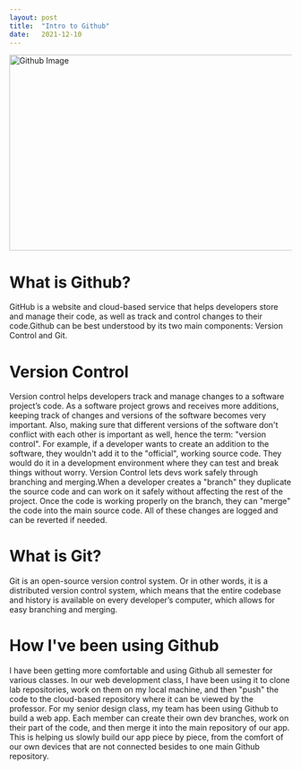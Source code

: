 ```yaml
---
layout: post
title:  "Intro to Github"
date:   2021-12-10
---
```

<html>
<head>
<meta charset="utf-8">
<title>Intro to Github</title>
<style></style>
</head>
<body>
<img src="https://www.zbw-mediatalk.eu/wp-content/uploads/2015/09/github-cover.jpg" alt="Github Image" width="600" height="350">
<h1>What is Github?</h1>
<p>GitHub is a website and cloud-based service that helps developers store and manage their code, as well as track and control changes to their code.Github can be best understood by its two main components: Version Control and Git.</p>
<h1>Version Control</h1>
<p>Version control helps developers track and manage changes to a software project’s code. As a software project grows and receives more additions, keeping track of changes and versions of the software becomes very important. Also, making sure that different versions of the software don't conflict with each other is important as well, hence the term: "version control". For example, if a developer wants to create an addition to the software, they wouldn't add it to the "official", working source code. They would do it in a development environment where they can test and break things without worry. Version Control lets devs work safely through branching and merging.When a developer creates a "branch" they duplicate the source code and can work on it safely without affecting the rest of the project. Once the code is working properly on the branch, they can "merge" the code into the main source code. All of these changes are logged and can be reverted if needed.</p>
<h1>What is Git?</h1>
<p>Git is an open-source version control system. Or in other words, it is a distributed version control system, which means that the entire codebase and history is available on every developer’s computer, which allows for easy branching and merging.</p>
<h1>How I've been using Github</h1>
<p>I have been getting more comfortable and using Github all semester for various classes. In our web development class, I have been using it to clone lab repositories, work on them on my local machine, and then "push" the code to the cloud-based repository where it can be viewed by the professor. For my senior design class, my team has been using Github to build a web app. Each member can create their own dev branches, work on their part of the code, and then merge it into the main repository of our app. This is helping us slowly build our app piece by piece, from the comfort of our own devices that are not connected besides to one main Github repository.</p>

</body>

</html>